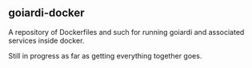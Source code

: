 goiardi-docker
--------------

A repository of Dockerfiles and such for running goiardi and associated services inside docker.

Still in progress as far as getting everything together goes.
